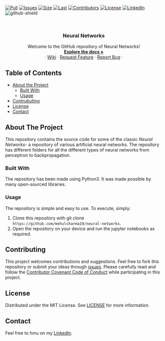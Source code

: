 [![Pull][pr]][pr-url]
[![Issues][issues]][issues-url]
[![Size][repo]][repo-url]
[![Last][last]][last-url]
[![Contributors][contributors]][contributors-url]
[![License][license-shield]][license-url]
[![LinkedIn][linkedin-shield]][linkedin-url]
![github-shield]

<br />
<p align="center">
  <a href="https://github.com/mehulsharma19/neural-networks">
  </a>
  <h3 align="center">Neural Networks</h3>
  <p align="center">
    Welcome to the GitHub repository of Neural Networks!
    <br />
    <a href="https://github.com/mehulsharma19/neural-networks/blob/master/README.md"><strong>Explore the docs »</strong></a>
    <br />
    ·
    <a href="https://github.com/mehulsharma19/neural-networks/wiki">Wiki</a>
    ·
    <a href="https://github.com/mehulsharma19/neural-networks/issues">Request Feature</a>
    ·
    <a href="https://github.com/mehulsharma19/neural-networks/issues">Report Bug</a>
    ·
  </p>
</p>


<!-- TABLE OF CONTENTS -->
## Table of Contents

* [About the Project](#about-the-project)
    * [Built With](#built-with)
    * [Usage](#usage)
* [Contrubuting](#contributing)
* [License](#license)
* [Contact](#contact)

<!-- ABOUT THE PROJECT -->
## About The Project

This repository contains the source code for some of the classic *Neural Networks*- a repository of various artificial neural networks. The repository has different folders for all the different types of neural networks from perceptron to backpropagation.

### Built With

The repository has been made using Python3.  It was made possible by many open-sourced libraries.

### Usage

The repository is simple and easy to use. To execute, simply:

1. Clone this repository with git clone `https://github.com/mehulsharma19/neural-networks`.
2. Open the repository on your device and run the jupyter notebooks as required.


## Contributing

This project welcomes contributions and suggestions. Feel free to fork this repository or submit your ideas through [issues](https://github.com/mehulsharma19/neural-networks/issues). Please carefully read and follow the [Contributor Covenant Code of Conduct](https://github.com/mehulsharma19/neural-networks/blob/master/CODE_OF_CONDUCT.md) while participating in this project.

<!-- LICENSE -->
## License

Distributed under the MIT License. See [LICENSE](https://github.com/mehulsharma19/neural-networks/blob/master/LICENSE) for more information.

<!-- CONTACT -->
## Contact

Feel free to hmu on my [LinkedIn](https://www.linkedin.com/in/mehul-sharma-512916183/).


<!-- MARKDOWN LINKS & IMAGES -->
[pr]: https://img.shields.io/github/issues-pr/mehulsharma19/neural-networks
[pr-url]: https://github.com/mehulsharma19/neural-networks/pulls
[repo]: https://img.shields.io/github/repo-size/mehulsharma19/neural-networks
[repo-url]: https://github.com/mehulsharma19/neural-networks
[last]: https://img.shields.io/github/last-commit/mehulsharma19/neural-networks
[last-url]: https://github.com/mehulsharma19/neural-networks/commits/master
[contributors]: https://img.shields.io/github/contributors/mehulsharma19/neural-networks
[contributors-url]: https://github.com/mehulsharma19/neural-networks/graphs/contributors
[issues]: https://img.shields.io/github/issues-raw/mehulsharma19/neural-networks
[issues-url]: https://github.com/mehulsharma19/neural-networks/issues
[license-shield]: https://img.shields.io/apm/l/vim-mode
[license-url]: https://github.com/mehulsharma19/neural-networks/blob/master/LICENSE
[linkedin-shield]: https://img.shields.io/badge/-LinkedIn-lightgrey?logo=LinkedIn&style=social
[linkedin-url]: https://www.linkedin.com/in/mehul-sharma-512916183/
[github-shield]: https://img.shields.io/github/followers/MehulSharma19?style=social

